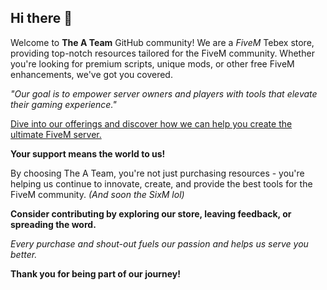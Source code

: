 ## Hi there 👋

Welcome to **The A Team** GitHub community! We are a *FiveM* Tebex store, providing top-notch resources tailored for the FiveM community. Whether you're looking for premium scripts, unique mods, or other free FiveM enhancements, we've got you covered.

*"Our goal is to empower server owners and players with tools that elevate their gaming experience."*

<u className="mt-4 block">Dive into our offerings and discover how we can help you create the ultimate FiveM server.</u>

**Your support means the world to us!**

By choosing The A Team, you're not just purchasing resources - you're helping us continue to innovate, create, and provide the best tools for the FiveM community. *(And soon the SixM lol)*

**Consider contributing by exploring our store, leaving feedback, or spreading the word.**

*Every purchase and shout-out fuels our passion and helps us serve you better.*

**Thank you for being part of our journey!**

<!--

**Here are some ideas to get you started:**

🙋‍♀️ A short introduction - what is your organization all about?
🌈 Contribution guidelines - how can the community get involved?
👩‍💻 Useful resources - where can the community find your docs? Is there anything else the community should know?
🍿 Fun facts - what does your team eat for breakfast?
🧙 Remember, you can do mighty things with the power of [Markdown](https://docs.github.com/github/writing-on-github/getting-started-with-writing-and-formatting-on-github/basic-writing-and-formatting-syntax)
-->
